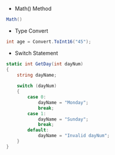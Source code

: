 * Math() Method
```cs
Math()
```
* Type Convert
```cs
int age = Convert.ToInt16("45");
```
* Switch Statement
```cs
static int GetDay(int dayNum)
{
    string dayName;
    
    switch (dayNum)
    {
        case 0:
            dayName = "Monday";
            break;
        case 1:
            dayName = "Sunday";
            break;
        default:
            dayName = "Invalid dayNum";
    }
}
```
